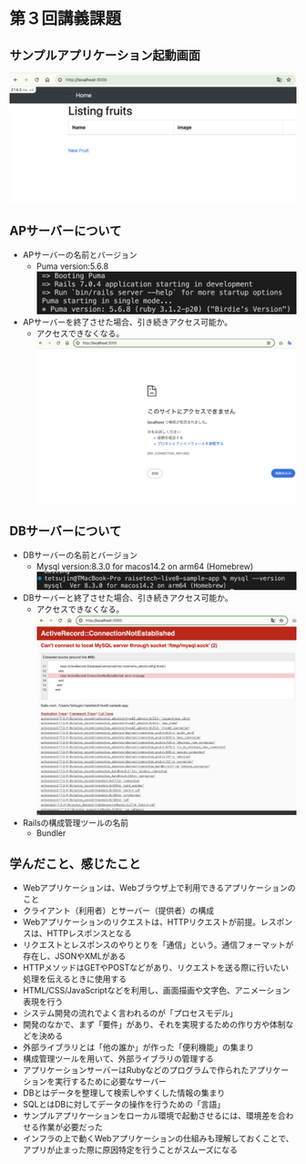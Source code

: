 # 第３回講義課題
## サンプルアプリケーション起動画面
![](/images/lecture03-images/rails-s.png)
## APサーバーについて
 - APサーバーの名前とバージョン
   - Puma version:5.6.8
　 ![](/images/lecture03-images/apserver.png)
 - APサーバーを終了させた場合、引き続きアクセス可能か。
   - アクセスできなくなる。
　 ![](/images/lecture03-images/apserver-stop.png)

## DBサーバーについて
 - DBサーバーの名前とバージョン
   - Mysql version:8.3.0 for macos14.2 on arm64 (Homebrew)
　 ![](/images/lecture03-images/mysql-ver.png)
 - DBサーバーと終了させた場合、引き続きアクセス可能か。
   - アクセスできなくなる。
　 ![](/images/lecture03-images/dB-server-stopped.png)
 - Railsの構成管理ツールの名前
   - Bundler

## 学んだこと、感じたこと
 - Webアプリケーションは、Webブラウザ上で利用できるアプリケーションのこと
 - クライアント（利用者）とサーバー（提供者）の構成
 - Webアプリケーションのリクエストは、HTTPリクエストが前提。レスポンスは、HTTPレスポンスとなる
 - リクエストとレスポンスのやりとりを「通信」という。通信フォーマットが存在し、JSONやXMLがある
 - HTTPメソッドはGETやPOSTなどがあり、リクエストを送る際に行いたい処理を伝えるときに使用する 
 - HTML/CSS/JavaScriptなどを利用し、画面描画や文字色、アニメーション表現を行う
 - システム開発の流れでよく言われるのが「プロセスモデル」
 - 開発のなかで、まず「要件」があり、それを実現するための作り方や体制などを決める
 - 外部ライブラリとは「他の誰か」が作った「便利機能」の集まり
 - 構成管理ツールを用いて、外部ライブラリの管理する
 - アプリケーションサーバーはRubyなどのプログラムで作られたアプリケーションを実行するために必要なサーバー
 - DBとはデータを整理して検索しやすくした情報の集まり
 - SQLとはDBに対してデータの操作を行うための「言語」
 - サンプルアプリケーションをローカル環境で起動させるには、環境差を合わせる作業が必要だった
 - インフラの上で動くWebアプリケーションの仕組みも理解しておくことで、アプリが止まった際に原因特定を行うことがスムーズになる
